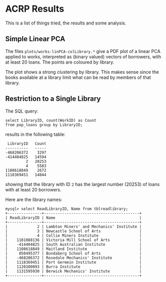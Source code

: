 ACRP Results
============

This is a list of things tried, the results and some analysis.

Simple Linear PCA
-----------------
The files `plots/works-linPCA-colLibrary.*` give a PDF plot of a linear PCA 
applied to works, interpreted as (binary valued) vectors of borrowers, with at 
least 20 loans. The points are coloured by library.

The plot shows a strong clustering by library. This makes sense since the books
available at a library limit what can be read by members of that library.

Restriction to a Single Library
-------------------------------
The SQL query:
    
    select LibraryID, count(WorkID) as Count 
    from pop_loans group by LibraryID;

results in the following table:

     LibraryID   Count
    ----------   -----
    -468206372    3297
    -414404825   14594
             2   20253
             4    5583
    1108618849    2672
    1118369451   14844

showing that the library with ID `2` has the largest number (20253) of loans 
with at least 20 borrowers.

Here are the library names:

    mysql> select ReadLibraryID, Name from tblreadlibrary;
    +---------------+------------------------------------------+
    | ReadLibraryID | Name                                     |
    +---------------+------------------------------------------+
    |             2 | Lambton Miners' and Mechanics' Institute | 
    |             3 | Newcastle School of Arts                 | 
    |             4 | Collie Miners Institute                  | 
    |    1101088136 | Victoria Mill School of Arts             | 
    |    -414404825 | South Australian Institute               | 
    |    1108618849 | Maitland Institute                       | 
    |     850495377 | Bundaberg School of Arts                 | 
    |    -468206372 | Rosedale Mechanics' Institute            | 
    |    1118369451 | Port Germein Institute                   | 
    |    1120100093 | Burra Institute                          | 
    |    1131595930 | Berwick Mechanics' Institute             | 
    +---------------+------------------------------------------+

